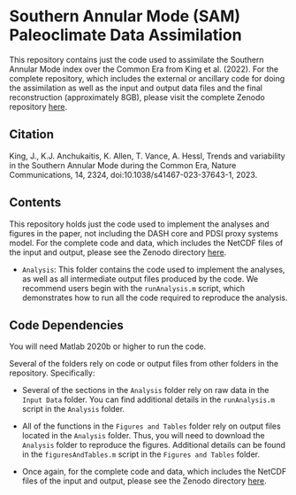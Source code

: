 # Southern Annular Mode (SAM) Paleoclimate Data Assimilation
This repository contains just the code used to assimilate the Southern Annular Mode index over the Common Era from King et al. (2022).  For the complete repository, which includes the external or ancillary code for doing the assimilation as well as the input and output data files and the final reconstruction (approximately 8GB), please visit the complete Zenodo repository [here](https://zenodo.org/records/8156908). 

## Citation
King, J., K.J. Anchukaitis, K. Allen, T. Vance, A. Hessl, Trends and variability in the Southern Annular Mode during the Common Era, Nature Communications, 14, 2324, doi:10.1038/s41467-023-37643-1, 2023.

## Contents
This repository holds just the code used to implement the analyses and figures in the paper, not including the DASH core and PDSI proxy systems model.  For the complete code and data, which includes the NetCDF files of the input and output, please see the Zenodo directory [here](https://zenodo.org/records/8156908). 

* `Analysis`: This folder contains the code used to implement the analyses, as well as all intermediate output files produced by the code. We recommend users begin with the `runAnalysis.m` script, which demonstrates how to run all the code required to reproduce the analysis.

## Code Dependencies
You will need Matlab 2020b or higher to run the code.

Several of the folders rely on code or output files from other folders in the repository. Specifically:

* Several of the sections in the `Analysis` folder rely on raw data in the `Input Data` folder. You can find additional details in the `runAnalysis.m` script in the `Analysis` folder.

* All of the functions in the `Figures and Tables` folder rely on output files located in the `Analysis` folder. Thus, you will need to download the `Analysis` folder to reproduce the figures. Additional details can be found in the `figuresAndTables.m` script in the `Figures and Tables` folder.

* Once again, for the complete code and data, which includes the NetCDF files of the input and output, please see the Zenodo directory [here](https://zenodo.org/records/8156908).  
